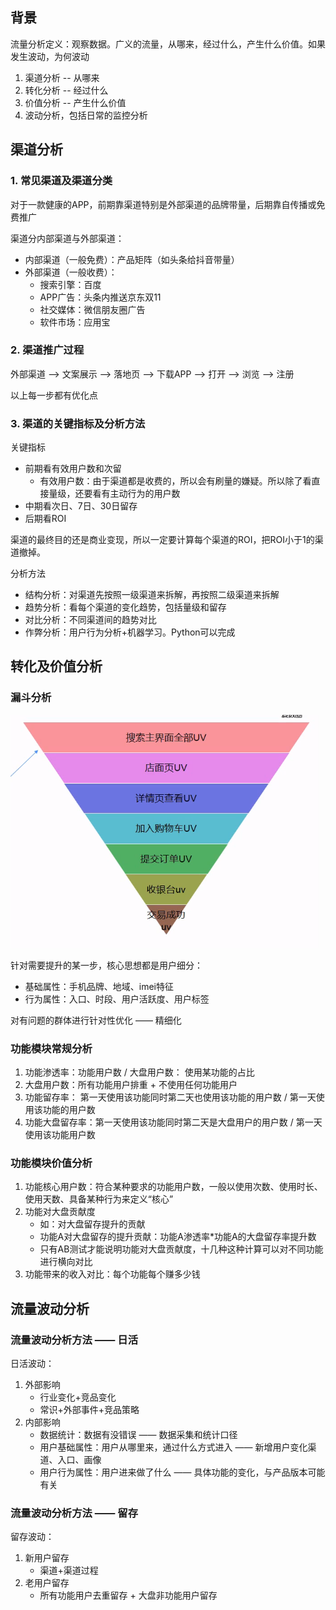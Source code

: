 ## 背景
流量分析定义：观察数据。广义的流量，从哪来，经过什么，产生什么价值。如果发生波动，为何波动
1. 渠道分析 -- 从哪来
2. 转化分析 -- 经过什么
3. 价值分析 -- 产生什么价值
4. 波动分析，包括日常的监控分析

## 渠道分析
### 1. 常见渠道及渠道分类
对于一款健康的APP，前期靠渠道特别是外部渠道的品牌带量，后期靠自传播或免费推广

渠道分内部渠道与外部渠道：
- 内部渠道（一般免费）：产品矩阵（如头条给抖音带量）
- 外部渠道（一般收费）：
    - 搜索引擎：百度
    - APP广告：头条内推送京东双11
    - 社交媒体：微信朋友圈广告
    - 软件市场：应用宝
    
### 2. 渠道推广过程
外部渠道 --> 文案展示 --> 落地页 --> 下载APP --> 打开 --> 浏览 --> 注册

以上每一步都有优化点

### 3. 渠道的关键指标及分析方法
关键指标
- 前期看有效用户数和次留
    - 有效用户数：由于渠道都是收费的，所以会有刷量的嫌疑。所以除了看直接量级，还要看有主动行为的用户数
- 中期看次日、7日、30日留存
- 后期看ROI

渠道的最终目的还是商业变现，所以一定要计算每个渠道的ROI，把ROI小于1的渠道撤掉。

分析方法
- 结构分析：对渠道先按照一级渠道来拆解，再按照二级渠道来拆解
- 趋势分析：看每个渠道的变化趋势，包括量级和留存
- 对比分析：不同渠道间的趋势对比
- 作弊分析：用户行为分析+机器学习。Python可以完成

## 转化及价值分析
### 漏斗分析
![image](https://raw.githubusercontent.com/bdkwl/big_data_note/master/%E6%8B%93%E5%B1%95%E5%AE%8F%E8%A7%82%E8%A7%86%E9%87%8E/%E4%BA%AC%E4%B8%9Capp%E6%BC%8F%E6%96%97.png)

针对需要提升的某一步，核心思想都是用户细分：
- 基础属性：手机品牌、地域、imei特征
- 行为属性：入口、时段、用户活跃度、用户标签

对有问题的群体进行针对性优化 —— 精细化

### 功能模块常规分析
1. 功能渗透率：功能用户数 / 大盘用户数： 使用某功能的占比
2. 大盘用户数：所有功能用户排重 + 不使用任何功能用户
3. 功能留存率： 第一天使用该功能同时第二天也使用该功能的用户数 / 第一天使用该功能的用户数
4. 功能大盘留存率：第一天使用该功能同时第二天是大盘用户的用户数 / 第一天使用该功能用户数

### 功能模块价值分析
1. 功能核心用户数：符合某种要求的功能用户数，一般以使用次数、使用时长、使用天数、具备某种行为来定义“核心”
2. 功能对大盘贡献度
    - 如：对大盘留存提升的贡献
    - 功能A对大盘留存的提升贡献：功能A渗透率*功能A的大盘留存率提升数
    - 只有AB测试才能说明功能对大盘贡献度，十几种这种计算可以对不同功能进行横向对比
3. 功能带来的收入对比：每个功能每个赚多少钱

## 流量波动分析

### 流量波动分析方法 —— 日活
日活波动：
1. 外部影响
    - 行业变化+竞品变化
    - 常识+外部事件+竞品策略
2. 内部影响
    - 数据统计：数据有没错误 —— 数据采集和统计口径
    - 用户基础属性：用户从哪里来，通过什么方式进入 —— 新增用户变化渠道、入口、画像
    - 用户行为属性：用户进来做了什么 —— 具体功能的变化，与产品版本可能有关

### 流量波动分析方法 —— 留存
留存波动：
1. 新用户留存
    - 渠道+渠道过程
2. 老用户留存
    - 所有功能用户去重留存 + 大盘非功能用户留存